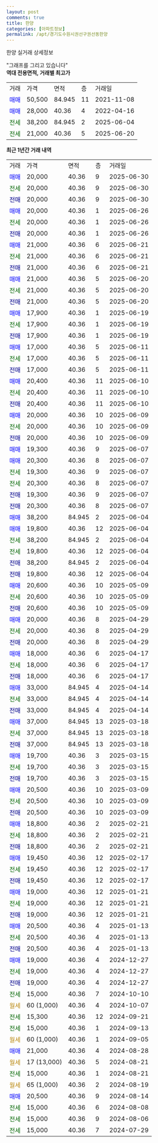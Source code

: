 ```yaml
---
layout: post
comments: true
title: 한양
categories: [아파트정보]
permalink: /apt/경기도수원시권선구권선동한양
---
```


한양 실거래 상세정보

<script type="text/javascript">
  google.charts.load('current', {'packages':['line', 'corechart']});
  google.charts.setOnLoadCallback(drawChart);

  function drawChart() {
    var data = new google.visualization.DataTable();
    data.addColumn('date', '거래일');
    data.addColumn('number', "매매");
    data.addColumn('number', "전세");
    data.addColumn('number', "전매");

    data.addRows([[new Date(Date.parse("2025-06-30")), 20000, null, null], [new Date(Date.parse("2025-06-30")), null, 20000, null], [new Date(Date.parse("2025-06-30")), null, null, 20000], [new Date(Date.parse("2025-06-26")), 20000, null, null], [new Date(Date.parse("2025-06-26")), null, 20000, null], [new Date(Date.parse("2025-06-26")), null, null, 20000], [new Date(Date.parse("2025-06-21")), 21000, null, null], [new Date(Date.parse("2025-06-21")), null, 21000, null], [new Date(Date.parse("2025-06-21")), null, null, 21000], [new Date(Date.parse("2025-06-20")), 21000, null, null], [new Date(Date.parse("2025-06-20")), null, 21000, null], [new Date(Date.parse("2025-06-20")), null, null, 21000], [new Date(Date.parse("2025-06-19")), 17900, null, null], [new Date(Date.parse("2025-06-19")), null, 17900, null], [new Date(Date.parse("2025-06-19")), null, null, 17900], [new Date(Date.parse("2025-06-11")), 17000, null, null], [new Date(Date.parse("2025-06-11")), null, 17000, null], [new Date(Date.parse("2025-06-11")), null, null, 17000], [new Date(Date.parse("2025-06-10")), 20400, null, null], [new Date(Date.parse("2025-06-10")), null, 20400, null], [new Date(Date.parse("2025-06-10")), null, null, 20400], [new Date(Date.parse("2025-06-09")), 20000, null, null], [new Date(Date.parse("2025-06-09")), null, 20000, null], [new Date(Date.parse("2025-06-09")), null, null, 20000], [new Date(Date.parse("2025-06-07")), 19300, null, null], [new Date(Date.parse("2025-06-07")), 20300, null, null], [new Date(Date.parse("2025-06-07")), null, 19300, null], [new Date(Date.parse("2025-06-07")), null, 20300, null], [new Date(Date.parse("2025-06-07")), null, null, 19300], [new Date(Date.parse("2025-06-07")), null, null, 20300], [new Date(Date.parse("2025-06-04")), 38200, null, null], [new Date(Date.parse("2025-06-04")), 19800, null, null], [new Date(Date.parse("2025-06-04")), null, 38200, null], [new Date(Date.parse("2025-06-04")), null, 19800, null], [new Date(Date.parse("2025-06-04")), null, null, 38200], [new Date(Date.parse("2025-06-04")), null, null, 19800], [new Date(Date.parse("2025-05-09")), 20600, null, null], [new Date(Date.parse("2025-05-09")), null, 20600, null], [new Date(Date.parse("2025-05-09")), null, null, 20600], [new Date(Date.parse("2025-04-29")), 20000, null, null], [new Date(Date.parse("2025-04-29")), null, 20000, null], [new Date(Date.parse("2025-04-29")), null, null, 20000], [new Date(Date.parse("2025-04-17")), 18000, null, null], [new Date(Date.parse("2025-04-17")), null, 18000, null], [new Date(Date.parse("2025-04-17")), null, null, 18000], [new Date(Date.parse("2025-04-14")), 33000, null, null], [new Date(Date.parse("2025-04-14")), null, 33000, null], [new Date(Date.parse("2025-04-14")), null, null, 33000], [new Date(Date.parse("2025-03-18")), 37000, null, null], [new Date(Date.parse("2025-03-18")), null, 37000, null], [new Date(Date.parse("2025-03-18")), null, null, 37000], [new Date(Date.parse("2025-03-15")), 19700, null, null], [new Date(Date.parse("2025-03-15")), null, 19700, null], [new Date(Date.parse("2025-03-15")), null, null, 19700], [new Date(Date.parse("2025-03-09")), 20500, null, null], [new Date(Date.parse("2025-03-09")), null, 20500, null], [new Date(Date.parse("2025-03-09")), null, null, 20500], [new Date(Date.parse("2025-02-21")), 18800, null, null], [new Date(Date.parse("2025-02-21")), null, 18800, null], [new Date(Date.parse("2025-02-21")), null, null, 18800], [new Date(Date.parse("2025-02-17")), 19450, null, null], [new Date(Date.parse("2025-02-17")), null, 19450, null], [new Date(Date.parse("2025-02-17")), null, null, 19450], [new Date(Date.parse("2025-01-21")), 19000, null, null], [new Date(Date.parse("2025-01-21")), null, 19000, null], [new Date(Date.parse("2025-01-21")), null, null, 19000], [new Date(Date.parse("2025-01-13")), 20500, null, null], [new Date(Date.parse("2025-01-13")), null, 20500, null], [new Date(Date.parse("2025-01-13")), null, null, 20500], [new Date(Date.parse("2024-12-27")), 19000, null, null], [new Date(Date.parse("2024-12-27")), null, 19000, null], [new Date(Date.parse("2024-12-27")), null, null, 19000], [new Date(Date.parse("2024-10-10")), null, 15000, null], [new Date(Date.parse("2024-10-07")), null, null, null], [new Date(Date.parse("2024-09-21")), null, 15300, null], [new Date(Date.parse("2024-09-13")), null, 15000, null], [new Date(Date.parse("2024-09-05")), null, null, null], [new Date(Date.parse("2024-08-28")), 21000, null, null], [new Date(Date.parse("2024-08-21")), null, null, null], [new Date(Date.parse("2024-08-21")), null, 15000, null], [new Date(Date.parse("2024-08-19")), null, null, null], [new Date(Date.parse("2024-08-14")), 20500, null, null], [new Date(Date.parse("2024-08-08")), null, 15000, null], [new Date(Date.parse("2024-08-06")), null, 15000, null], [new Date(Date.parse("2024-07-29")), null, 15000, null]]);

    var options = {
      hAxis: {
        format: 'yyyy/MM/dd'
      },    
      lineWidth: 0,
      pointsVisible: true,    
      title: '최근 1년간 유형별 실거래가 분포',
      legend: { position: 'bottom' }
    };

    var formatter = new google.visualization.NumberFormat({pattern:'###,###'} );
    formatter.format(data, 1);
    formatter.format(data, 2);
    
    setTimeout(function() {
        var chart = new google.visualization.LineChart(document.getElementById('columnchart_material'));
        chart.draw(data, (options));
        document.getElementById('loading').style.display = 'none';
    }, 200);
  }
</script>


<div id="loading" style="z-index:20; display: block; margin-left: 0px">"그래프를 그리고 있습니다"</div>
<div id="columnchart_material" style="width: 95%; margin-left: 0px; display: block"></div>
<!-- contents start -->
<b>역대 전용면적, 거래별 최고가</b>
<table class="sortable">
    <tr>
      <td>거래</td>
      <td>가격</td>
      <td>면적</td>
      <td>층</td>
      <td>거래일</td>
    </tr>
        <tr>
          <td><a style="color: blue">매매</a></td>
          <td>50,500</td>
          <td>84.945</td>
          <td>11</td>
          <td>2021-11-08</td>
        </tr>            <tr>
          <td><a style="color: blue">매매</a></td>
          <td>28,000</td>
          <td>40.36</td>
          <td>4</td>
          <td>2022-04-16</td>
        </tr>        
        <tr>
              <td><a style="color: darkgreen">전세</a></td>
              <td>38,200</td>
              <td>84.945</td>
              <td>2</td>
              <td>2025-06-04</td>
            </tr>            <tr>
              <td><a style="color: darkgreen">전세</a></td>
              <td>21,000</td>
              <td>40.36</td>
              <td>5</td>
              <td>2025-06-20</td>
            </tr>        
    
</table>

<b>최근 1년간 거래 내역</b>

<table class="sortable">
    <tr>
      <td>거래</td>
      <td>가격</td>
      <td>면적</td>
      <td>층</td>
      <td>거래일</td>
    </tr>
    <tr>
      <td><a style="color: blue">매매</a></td>
      <td>20,000</td>
      <td>40.36</td>
      <td>9</td>
      <td>2025-06-30</td>
    </tr>          <tr>
      <td><a style="color: darkgreen">전세</a></td>
      <td>20,000</td>
      <td>40.36</td>
      <td>9</td>
      <td>2025-06-30</td>
    </tr>          <tr>
      <td><a style="color: darkblue">전매</a></td>
      <td>20,000</td>
      <td>40.36</td>
      <td>9</td>
      <td>2025-06-30</td>
    </tr>          <tr>
      <td><a style="color: blue">매매</a></td>
      <td>20,000</td>
      <td>40.36</td>
      <td>1</td>
      <td>2025-06-26</td>
    </tr>          <tr>
      <td><a style="color: darkgreen">전세</a></td>
      <td>20,000</td>
      <td>40.36</td>
      <td>1</td>
      <td>2025-06-26</td>
    </tr>          <tr>
      <td><a style="color: darkblue">전매</a></td>
      <td>20,000</td>
      <td>40.36</td>
      <td>1</td>
      <td>2025-06-26</td>
    </tr>          <tr>
      <td><a style="color: blue">매매</a></td>
      <td>21,000</td>
      <td>40.36</td>
      <td>6</td>
      <td>2025-06-21</td>
    </tr>          <tr>
      <td><a style="color: darkgreen">전세</a></td>
      <td>21,000</td>
      <td>40.36</td>
      <td>6</td>
      <td>2025-06-21</td>
    </tr>          <tr>
      <td><a style="color: darkblue">전매</a></td>
      <td>21,000</td>
      <td>40.36</td>
      <td>6</td>
      <td>2025-06-21</td>
    </tr>          <tr>
      <td><a style="color: blue">매매</a></td>
      <td>21,000</td>
      <td>40.36</td>
      <td>5</td>
      <td>2025-06-20</td>
    </tr>          <tr>
      <td><a style="color: darkgreen">전세</a></td>
      <td>21,000</td>
      <td>40.36</td>
      <td>5</td>
      <td>2025-06-20</td>
    </tr>          <tr>
      <td><a style="color: darkblue">전매</a></td>
      <td>21,000</td>
      <td>40.36</td>
      <td>5</td>
      <td>2025-06-20</td>
    </tr>          <tr>
      <td><a style="color: blue">매매</a></td>
      <td>17,900</td>
      <td>40.36</td>
      <td>1</td>
      <td>2025-06-19</td>
    </tr>          <tr>
      <td><a style="color: darkgreen">전세</a></td>
      <td>17,900</td>
      <td>40.36</td>
      <td>1</td>
      <td>2025-06-19</td>
    </tr>          <tr>
      <td><a style="color: darkblue">전매</a></td>
      <td>17,900</td>
      <td>40.36</td>
      <td>1</td>
      <td>2025-06-19</td>
    </tr>          <tr>
      <td><a style="color: blue">매매</a></td>
      <td>17,000</td>
      <td>40.36</td>
      <td>5</td>
      <td>2025-06-11</td>
    </tr>          <tr>
      <td><a style="color: darkgreen">전세</a></td>
      <td>17,000</td>
      <td>40.36</td>
      <td>5</td>
      <td>2025-06-11</td>
    </tr>          <tr>
      <td><a style="color: darkblue">전매</a></td>
      <td>17,000</td>
      <td>40.36</td>
      <td>5</td>
      <td>2025-06-11</td>
    </tr>          <tr>
      <td><a style="color: blue">매매</a></td>
      <td>20,400</td>
      <td>40.36</td>
      <td>11</td>
      <td>2025-06-10</td>
    </tr>          <tr>
      <td><a style="color: darkgreen">전세</a></td>
      <td>20,400</td>
      <td>40.36</td>
      <td>11</td>
      <td>2025-06-10</td>
    </tr>          <tr>
      <td><a style="color: darkblue">전매</a></td>
      <td>20,400</td>
      <td>40.36</td>
      <td>11</td>
      <td>2025-06-10</td>
    </tr>          <tr>
      <td><a style="color: blue">매매</a></td>
      <td>20,000</td>
      <td>40.36</td>
      <td>10</td>
      <td>2025-06-09</td>
    </tr>          <tr>
      <td><a style="color: darkgreen">전세</a></td>
      <td>20,000</td>
      <td>40.36</td>
      <td>10</td>
      <td>2025-06-09</td>
    </tr>          <tr>
      <td><a style="color: darkblue">전매</a></td>
      <td>20,000</td>
      <td>40.36</td>
      <td>10</td>
      <td>2025-06-09</td>
    </tr>          <tr>
      <td><a style="color: blue">매매</a></td>
      <td>19,300</td>
      <td>40.36</td>
      <td>9</td>
      <td>2025-06-07</td>
    </tr>          <tr>
      <td><a style="color: blue">매매</a></td>
      <td>20,300</td>
      <td>40.36</td>
      <td>8</td>
      <td>2025-06-07</td>
    </tr>          <tr>
      <td><a style="color: darkgreen">전세</a></td>
      <td>19,300</td>
      <td>40.36</td>
      <td>9</td>
      <td>2025-06-07</td>
    </tr>          <tr>
      <td><a style="color: darkgreen">전세</a></td>
      <td>20,300</td>
      <td>40.36</td>
      <td>8</td>
      <td>2025-06-07</td>
    </tr>          <tr>
      <td><a style="color: darkblue">전매</a></td>
      <td>19,300</td>
      <td>40.36</td>
      <td>9</td>
      <td>2025-06-07</td>
    </tr>          <tr>
      <td><a style="color: darkblue">전매</a></td>
      <td>20,300</td>
      <td>40.36</td>
      <td>8</td>
      <td>2025-06-07</td>
    </tr>          <tr>
      <td><a style="color: blue">매매</a></td>
      <td>38,200</td>
      <td>84.945</td>
      <td>2</td>
      <td>2025-06-04</td>
    </tr>          <tr>
      <td><a style="color: blue">매매</a></td>
      <td>19,800</td>
      <td>40.36</td>
      <td>12</td>
      <td>2025-06-04</td>
    </tr>          <tr>
      <td><a style="color: darkgreen">전세</a></td>
      <td>38,200</td>
      <td>84.945</td>
      <td>2</td>
      <td>2025-06-04</td>
    </tr>          <tr>
      <td><a style="color: darkgreen">전세</a></td>
      <td>19,800</td>
      <td>40.36</td>
      <td>12</td>
      <td>2025-06-04</td>
    </tr>          <tr>
      <td><a style="color: darkblue">전매</a></td>
      <td>38,200</td>
      <td>84.945</td>
      <td>2</td>
      <td>2025-06-04</td>
    </tr>          <tr>
      <td><a style="color: darkblue">전매</a></td>
      <td>19,800</td>
      <td>40.36</td>
      <td>12</td>
      <td>2025-06-04</td>
    </tr>          <tr>
      <td><a style="color: blue">매매</a></td>
      <td>20,600</td>
      <td>40.36</td>
      <td>10</td>
      <td>2025-05-09</td>
    </tr>          <tr>
      <td><a style="color: darkgreen">전세</a></td>
      <td>20,600</td>
      <td>40.36</td>
      <td>10</td>
      <td>2025-05-09</td>
    </tr>          <tr>
      <td><a style="color: darkblue">전매</a></td>
      <td>20,600</td>
      <td>40.36</td>
      <td>10</td>
      <td>2025-05-09</td>
    </tr>          <tr>
      <td><a style="color: blue">매매</a></td>
      <td>20,000</td>
      <td>40.36</td>
      <td>8</td>
      <td>2025-04-29</td>
    </tr>          <tr>
      <td><a style="color: darkgreen">전세</a></td>
      <td>20,000</td>
      <td>40.36</td>
      <td>8</td>
      <td>2025-04-29</td>
    </tr>          <tr>
      <td><a style="color: darkblue">전매</a></td>
      <td>20,000</td>
      <td>40.36</td>
      <td>8</td>
      <td>2025-04-29</td>
    </tr>          <tr>
      <td><a style="color: blue">매매</a></td>
      <td>18,000</td>
      <td>40.36</td>
      <td>6</td>
      <td>2025-04-17</td>
    </tr>          <tr>
      <td><a style="color: darkgreen">전세</a></td>
      <td>18,000</td>
      <td>40.36</td>
      <td>6</td>
      <td>2025-04-17</td>
    </tr>          <tr>
      <td><a style="color: darkblue">전매</a></td>
      <td>18,000</td>
      <td>40.36</td>
      <td>6</td>
      <td>2025-04-17</td>
    </tr>          <tr>
      <td><a style="color: blue">매매</a></td>
      <td>33,000</td>
      <td>84.945</td>
      <td>4</td>
      <td>2025-04-14</td>
    </tr>          <tr>
      <td><a style="color: darkgreen">전세</a></td>
      <td>33,000</td>
      <td>84.945</td>
      <td>4</td>
      <td>2025-04-14</td>
    </tr>          <tr>
      <td><a style="color: darkblue">전매</a></td>
      <td>33,000</td>
      <td>84.945</td>
      <td>4</td>
      <td>2025-04-14</td>
    </tr>          <tr>
      <td><a style="color: blue">매매</a></td>
      <td>37,000</td>
      <td>84.945</td>
      <td>13</td>
      <td>2025-03-18</td>
    </tr>          <tr>
      <td><a style="color: darkgreen">전세</a></td>
      <td>37,000</td>
      <td>84.945</td>
      <td>13</td>
      <td>2025-03-18</td>
    </tr>          <tr>
      <td><a style="color: darkblue">전매</a></td>
      <td>37,000</td>
      <td>84.945</td>
      <td>13</td>
      <td>2025-03-18</td>
    </tr>          <tr>
      <td><a style="color: blue">매매</a></td>
      <td>19,700</td>
      <td>40.36</td>
      <td>3</td>
      <td>2025-03-15</td>
    </tr>          <tr>
      <td><a style="color: darkgreen">전세</a></td>
      <td>19,700</td>
      <td>40.36</td>
      <td>3</td>
      <td>2025-03-15</td>
    </tr>          <tr>
      <td><a style="color: darkblue">전매</a></td>
      <td>19,700</td>
      <td>40.36</td>
      <td>3</td>
      <td>2025-03-15</td>
    </tr>          <tr>
      <td><a style="color: blue">매매</a></td>
      <td>20,500</td>
      <td>40.36</td>
      <td>10</td>
      <td>2025-03-09</td>
    </tr>          <tr>
      <td><a style="color: darkgreen">전세</a></td>
      <td>20,500</td>
      <td>40.36</td>
      <td>10</td>
      <td>2025-03-09</td>
    </tr>          <tr>
      <td><a style="color: darkblue">전매</a></td>
      <td>20,500</td>
      <td>40.36</td>
      <td>10</td>
      <td>2025-03-09</td>
    </tr>          <tr>
      <td><a style="color: blue">매매</a></td>
      <td>18,800</td>
      <td>40.36</td>
      <td>2</td>
      <td>2025-02-21</td>
    </tr>          <tr>
      <td><a style="color: darkgreen">전세</a></td>
      <td>18,800</td>
      <td>40.36</td>
      <td>2</td>
      <td>2025-02-21</td>
    </tr>          <tr>
      <td><a style="color: darkblue">전매</a></td>
      <td>18,800</td>
      <td>40.36</td>
      <td>2</td>
      <td>2025-02-21</td>
    </tr>          <tr>
      <td><a style="color: blue">매매</a></td>
      <td>19,450</td>
      <td>40.36</td>
      <td>12</td>
      <td>2025-02-17</td>
    </tr>          <tr>
      <td><a style="color: darkgreen">전세</a></td>
      <td>19,450</td>
      <td>40.36</td>
      <td>12</td>
      <td>2025-02-17</td>
    </tr>          <tr>
      <td><a style="color: darkblue">전매</a></td>
      <td>19,450</td>
      <td>40.36</td>
      <td>12</td>
      <td>2025-02-17</td>
    </tr>          <tr>
      <td><a style="color: blue">매매</a></td>
      <td>19,000</td>
      <td>40.36</td>
      <td>12</td>
      <td>2025-01-21</td>
    </tr>          <tr>
      <td><a style="color: darkgreen">전세</a></td>
      <td>19,000</td>
      <td>40.36</td>
      <td>12</td>
      <td>2025-01-21</td>
    </tr>          <tr>
      <td><a style="color: darkblue">전매</a></td>
      <td>19,000</td>
      <td>40.36</td>
      <td>12</td>
      <td>2025-01-21</td>
    </tr>          <tr>
      <td><a style="color: blue">매매</a></td>
      <td>20,500</td>
      <td>40.36</td>
      <td>4</td>
      <td>2025-01-13</td>
    </tr>          <tr>
      <td><a style="color: darkgreen">전세</a></td>
      <td>20,500</td>
      <td>40.36</td>
      <td>4</td>
      <td>2025-01-13</td>
    </tr>          <tr>
      <td><a style="color: darkblue">전매</a></td>
      <td>20,500</td>
      <td>40.36</td>
      <td>4</td>
      <td>2025-01-13</td>
    </tr>          <tr>
      <td><a style="color: blue">매매</a></td>
      <td>19,000</td>
      <td>40.36</td>
      <td>4</td>
      <td>2024-12-27</td>
    </tr>          <tr>
      <td><a style="color: darkgreen">전세</a></td>
      <td>19,000</td>
      <td>40.36</td>
      <td>4</td>
      <td>2024-12-27</td>
    </tr>          <tr>
      <td><a style="color: darkblue">전매</a></td>
      <td>19,000</td>
      <td>40.36</td>
      <td>4</td>
      <td>2024-12-27</td>
    </tr>          <tr>
      <td><a style="color: darkgreen">전세</a></td>
      <td>15,000</td>
      <td>40.36</td>
      <td>7</td>
      <td>2024-10-10</td>
    </tr>          <tr>
      <td><a style="color: darkgoldenrod">월세</a></td>
      <td>60 (1,000)</td>
      <td>40.36</td>
      <td>4</td>
      <td>2024-10-07</td>
    </tr>          <tr>
      <td><a style="color: darkgreen">전세</a></td>
      <td>15,300</td>
      <td>40.36</td>
      <td>12</td>
      <td>2024-09-21</td>
    </tr>          <tr>
      <td><a style="color: darkgreen">전세</a></td>
      <td>15,000</td>
      <td>40.36</td>
      <td>1</td>
      <td>2024-09-13</td>
    </tr>          <tr>
      <td><a style="color: darkgoldenrod">월세</a></td>
      <td>60 (1,000)</td>
      <td>40.36</td>
      <td>1</td>
      <td>2024-09-05</td>
    </tr>          <tr>
      <td><a style="color: blue">매매</a></td>
      <td>21,000</td>
      <td>40.36</td>
      <td>4</td>
      <td>2024-08-28</td>
    </tr>          <tr>
      <td><a style="color: darkgoldenrod">월세</a></td>
      <td>17 (13,000)</td>
      <td>40.36</td>
      <td>5</td>
      <td>2024-08-21</td>
    </tr>          <tr>
      <td><a style="color: darkgreen">전세</a></td>
      <td>15,000</td>
      <td>40.36</td>
      <td>1</td>
      <td>2024-08-21</td>
    </tr>          <tr>
      <td><a style="color: darkgoldenrod">월세</a></td>
      <td>65 (1,000)</td>
      <td>40.36</td>
      <td>2</td>
      <td>2024-08-19</td>
    </tr>          <tr>
      <td><a style="color: blue">매매</a></td>
      <td>20,500</td>
      <td>40.36</td>
      <td>9</td>
      <td>2024-08-14</td>
    </tr>          <tr>
      <td><a style="color: darkgreen">전세</a></td>
      <td>15,000</td>
      <td>40.36</td>
      <td>6</td>
      <td>2024-08-08</td>
    </tr>          <tr>
      <td><a style="color: darkgreen">전세</a></td>
      <td>15,000</td>
      <td>40.36</td>
      <td>9</td>
      <td>2024-08-06</td>
    </tr>          <tr>
      <td><a style="color: darkgreen">전세</a></td>
      <td>15,000</td>
      <td>40.36</td>
      <td>7</td>
      <td>2024-07-29</td>
    </tr>      </table>
<!-- contents end -->    

